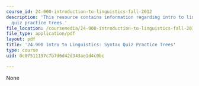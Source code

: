 ```yaml
---
course_id: 24-900-introduction-to-linguistics-fall-2012
description: 'This resource contains information regarding intro to linguistics: syntax
  quiz practice trees.'
file_location: /coursemedia/24-900-introduction-to-linguistics-fall-2012/0c07511197c7b7d6d42d343ae1d4c0bc_MIT24_900F12_SntxPracTree.pdf
file_type: application/pdf
layout: pdf
title: '24.900 Intro to Linguistics: Syntax Quiz Practice Trees'
type: course
uid: 0c07511197c7b7d6d42d343ae1d4c0bc

---
```

None